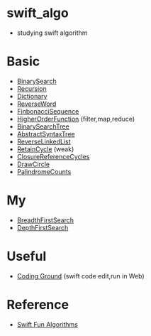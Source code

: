 # swift_algo
* studying swift algorithm

# Basic
* [BinarySearch](https://github.com/Heodoo/swift_algo/blob/main/BinarySearch.playground/Contents.swift)
* [Recursion](https://github.com/Heodoo/swift_algo/blob/main/Factorial_Recursion.playground/Contents.swift)
* [Dictionary](https://github.com/Heodoo/swift_algo/blob/main/CountAlgorithm.playground/Contents.swift)
* [ReverseWord](https://github.com/Heodoo/swift_algo/blob/main/reverseWords.playground/Contents.swift)
* [FinbonacciSequence](https://github.com/Heodoo/swift_algo/blob/main/fibonacciSequence.playground/Contents.swift)
* [HigherOrderFunction](https://github.com/Heodoo/swift_algo/blob/main/higherOrderFunction.playground/Contents.swift) (filter,map,reduce)
* [BinarySearchTree](https://github.com/Heodoo/swift_algo/blob/main/searchBinaryTree.playground/Contents.swift)
* [AbstractSyntaxTree](https://github.com/Heodoo/swift_algo/blob/main/AbstractSyntaxTree.playground/Contents.swift)
* [ReverseLinkedList](https://github.com/Heodoo/swift_algo/blob/main/ReverseLinkedList.playground/Contents.swift)
* [RetainCycle](https://github.com/Heodoo/swift_algo/blob/main/RetainCycle.playground/Contents.swift) (weak)
* [ClosureReferenceCycles](https://github.com/Heodoo/swift_algo/blob/main/ClosureReferenceCycles.playground/Contents.swift)
* [DrawCircle](https://github.com/Heodoo/swift_algo/blob/main/CircleAlgorithm.playground/Contents.swift)
* [PalindromeCounts](https://github.com/Heodoo/swift_algo/blob/main/PalindromeCounts.playground/Contents.swift)
# My
* [BreadthFirstSearch](https://github.com/Heodoo/swift_algo/blob/main/BreadthFirstSearch.playground/Contents.swift)
* [DepthFirstSearch](https://github.com/Heodoo/swift_algo/blob/main/DepthFirstSearch.playground/Contents.swift)

# Useful
* [Coding Ground](https://www.tutorialspoint.com/codingground.htm) (swift code edit,run in Web)

# Reference
* [Swift Fun Algorithms](https://www.youtube.com/playlist?list=PL0dzCUj1L5JFJlR7dpBfBtEJB84pCZJ3R)
